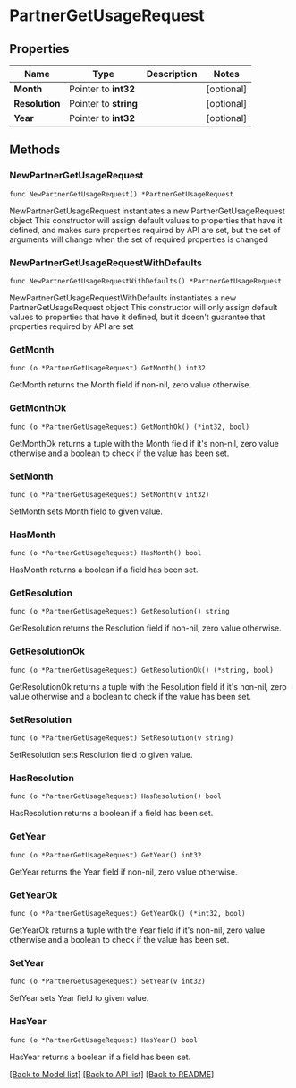 # PartnerGetUsageRequest

## Properties

Name | Type | Description | Notes
------------ | ------------- | ------------- | -------------
**Month** | Pointer to **int32** |  | [optional] 
**Resolution** | Pointer to **string** |  | [optional] 
**Year** | Pointer to **int32** |  | [optional] 

## Methods

### NewPartnerGetUsageRequest

`func NewPartnerGetUsageRequest() *PartnerGetUsageRequest`

NewPartnerGetUsageRequest instantiates a new PartnerGetUsageRequest object
This constructor will assign default values to properties that have it defined,
and makes sure properties required by API are set, but the set of arguments
will change when the set of required properties is changed

### NewPartnerGetUsageRequestWithDefaults

`func NewPartnerGetUsageRequestWithDefaults() *PartnerGetUsageRequest`

NewPartnerGetUsageRequestWithDefaults instantiates a new PartnerGetUsageRequest object
This constructor will only assign default values to properties that have it defined,
but it doesn't guarantee that properties required by API are set

### GetMonth

`func (o *PartnerGetUsageRequest) GetMonth() int32`

GetMonth returns the Month field if non-nil, zero value otherwise.

### GetMonthOk

`func (o *PartnerGetUsageRequest) GetMonthOk() (*int32, bool)`

GetMonthOk returns a tuple with the Month field if it's non-nil, zero value otherwise
and a boolean to check if the value has been set.

### SetMonth

`func (o *PartnerGetUsageRequest) SetMonth(v int32)`

SetMonth sets Month field to given value.

### HasMonth

`func (o *PartnerGetUsageRequest) HasMonth() bool`

HasMonth returns a boolean if a field has been set.

### GetResolution

`func (o *PartnerGetUsageRequest) GetResolution() string`

GetResolution returns the Resolution field if non-nil, zero value otherwise.

### GetResolutionOk

`func (o *PartnerGetUsageRequest) GetResolutionOk() (*string, bool)`

GetResolutionOk returns a tuple with the Resolution field if it's non-nil, zero value otherwise
and a boolean to check if the value has been set.

### SetResolution

`func (o *PartnerGetUsageRequest) SetResolution(v string)`

SetResolution sets Resolution field to given value.

### HasResolution

`func (o *PartnerGetUsageRequest) HasResolution() bool`

HasResolution returns a boolean if a field has been set.

### GetYear

`func (o *PartnerGetUsageRequest) GetYear() int32`

GetYear returns the Year field if non-nil, zero value otherwise.

### GetYearOk

`func (o *PartnerGetUsageRequest) GetYearOk() (*int32, bool)`

GetYearOk returns a tuple with the Year field if it's non-nil, zero value otherwise
and a boolean to check if the value has been set.

### SetYear

`func (o *PartnerGetUsageRequest) SetYear(v int32)`

SetYear sets Year field to given value.

### HasYear

`func (o *PartnerGetUsageRequest) HasYear() bool`

HasYear returns a boolean if a field has been set.


[[Back to Model list]](../README.md#documentation-for-models) [[Back to API list]](../README.md#documentation-for-api-endpoints) [[Back to README]](../README.md)


